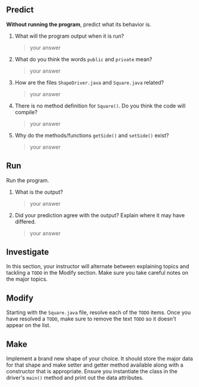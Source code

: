## Predict
**Without running the program**, predict what its behavior is.

1. What will the program output when it is run?
    >  your answer
2. What do you think the words `public` and `private` mean?
    >  your answer
3. How are the files `ShapeDriver.java` and `Square.java` related? 
    >  your answer
4. There is no method definition for `Square()`. Do you think the code will compile? 
    > your answer
5. Why do the methods/functions `getSide()` and `setSide()` exist? 
    > your answer

## Run
Run the program. 
1. What is the output?
    > your answer

2. Did your prediction agree with the output? Explain where it may have differed.
    > your answer

## Investigate
In this section, your instructor will alternate between explaining topics and tackling a `TODO` in the Modify section.
Make sure you take careful notes on the major topics.

## Modify
Starting with the `Square.java` file, resolve each of the `TODO` items. 
Once you have resolved a `TODO`, make sure to remove the text `TODO` so it doesn't 
appear on the list.


## Make
Implement a brand new shape of your choice. It should store the major data for that shape and make
setter and getter method available along with a constructor that is appropriate.
Ensure you instantiate the class in the driver's `main()` method and print out the data attributes.
